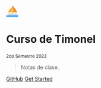 ![logo](images/sailboat/favicon-32x32.png)

# Curso de Timonel

<small>2do Semestre 2023</small>

> Notas de clase.

[GitHub](https://github.com/asackmann/CursoTimonel2023)
[Get Started](#curso-timonel-2do-sem-2023)